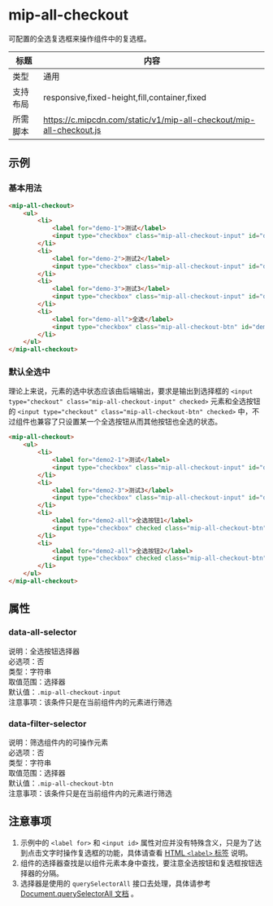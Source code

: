 # mip-all-checkout

可配置的全选复选框来操作组件中的复选框。

标题|内容
----|----
类型|通用
支持布局|responsive,fixed-height,fill,container,fixed
所需脚本|https://c.mipcdn.com/static/v1/mip-all-checkout/mip-all-checkout.js

## 示例

### 基本用法
```html
<mip-all-checkout>
    <ul>
        <li>
            <label for="demo-1">测试</label>
            <input type="checkbox" class="mip-all-checkout-input" id="demo-1">
        </li>
        <li>
            <label for="demo-2">测试2</label>
            <input type="checkbox" class="mip-all-checkout-input" id="demo-2">
        </li>
        <li>
            <label for="demo-3">测试3</label>
            <input type="checkbox" class="mip-all-checkout-input" id="demo-3">
        </li>
        <li>
            <label for="demo-all">全选</label>
            <input type="checkbox" class="mip-all-checkout-btn" id="demo-all">
        </li>
    </ul>
</mip-all-checkout>
```

### 默认全选中

理论上来说，元素的选中状态应该由后端输出，要求是输出到选择框的 `<input type="checkout" class="mip-all-checkout-input" checked>` 元素和全选按钮的 `<input type="checkout" class="mip-all-checkout-btn" checked>` 中，不过组件也兼容了只设置某一个全选按钮从而其他按钮也全选的状态。

```html
<mip-all-checkout>
    <ul>
        <li>
            <label for="demo2-1">测试</label>
            <input type="checkbox" class="mip-all-checkout-input" id="demo2-1">
        </li>
        <li>
            <label for="demo2-3">测试3</label>
            <input type="checkbox" class="mip-all-checkout-input" id="demo2-3">
        </li>
        <li>
            <label for="demo2-all">全选按钮1</label>
            <input type="checkbox" checked class="mip-all-checkout-btn" id="demo2-all">
        </li>
        <li>
            <label for="demo2-all">全选按钮2</label>
            <input type="checkbox" checked class="mip-all-checkout-btn" id="demo2-all">
        </li>
    </ul>
</mip-all-checkout>
```

## 属性

### data-all-selector

说明：全选按钮选择器  
必选项：否  
类型：字符串  
取值范围：选择器  
默认值：`.mip-all-checkout-input`  
注意事项：该条件只是在当前组件内的元素进行筛选

### data-filter-selector

说明：筛选组件内的可操作元素  
必选项：否  
类型：字符串  
取值范围：选择器  
默认值：`.mip-all-checkout-btn`  
注意事项：该条件只是在当前组件内的元素进行筛选

## 注意事项

1. 示例中的 `<label for>` 和 `<input id>` 属性对应并没有特殊含义，只是为了达到点击文字时操作复选框的功能，具体请查看 [HTML `<label>` 标签](http://www.w3school.com.cn/tags/tag_label.asp) 说明。
2. 组件的选择器查找是以组件元素本身中查找，要注意全选按钮和复选框按钮选择器的分隔。
3. 选择器是使用的 `querySelectorAll` 接口去处理，具体请参考 [Document.querySelectorAll 文档](https://developer.mozilla.org/zh-CN/docs/Web/API/Document/querySelectorAll) 。